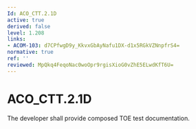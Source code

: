 ```yaml
---
Id: ACO_CTT.2.1D
active: true
derived: false
level: 1.208
links:
- ACOM-103: d7CPfwgD9y_KkvxGbAyNafu1DX-d1x5RGkVZNnpfrS4=
normative: true
ref: ''
reviewed: MpQkq4FeqoNac0woOpr9rgisXioG0vZhE5ELwdKfT6U=
---
```


# ACO_CTT.2.1D

The developer shall provide composed TOE test documentation.